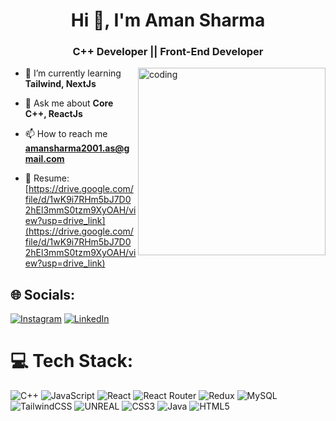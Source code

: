 <h1 align="center">Hi 👋, I'm Aman Sharma</h1>
<h3 align="center">C++ Developer || Front-End Developer</h3>

<img align="right" alt="coding" width="300" src="https://media0.giphy.com/media/4rZA5D22301iMgrUNd/giphy.gif?cid=ecf05e47v1sqhub40h3vl60mrdiltieatpbhq4uezzhprilw&ep=v1_gifs_related&rid=giphy.gif&ct=g" />

- 🌱 I’m currently learning **Tailwind, NextJs**

- 💬 Ask me about **Core C++, ReactJs**

- 📫 How to reach me **amansharma2001.as@gmail.com**

- 📄 Resume: [https://drive.google.com/file/d/1wK9i7RHm5bJ7D02hEl3mmS0tzm9XyOAH/view?usp=drive_link](https://drive.google.com/file/d/1wK9i7RHm5bJ7D02hEl3mmS0tzm9XyOAH/view?usp=drive_link)

## 🌐 Socials:
[![Instagram](https://img.shields.io/badge/Instagram-%23E4405F.svg?logo=Instagram&logoColor=white)](https://instagram.com/amansharma_aarav_) [![LinkedIn](https://img.shields.io/badge/LinkedIn-%230077B5.svg?logo=linkedin&logoColor=white)](https://linkedin.com/in/aman-sharma-29b635188) 

# 💻 Tech Stack:
![C++](https://img.shields.io/badge/c++-%2300599C.svg?style=plastic&logo=c%2B%2B&logoColor=white) ![JavaScript](https://img.shields.io/badge/javascript-%23323330.svg?style=plastic&logo=javascript&logoColor=%23F7DF1E) ![React](https://img.shields.io/badge/react-%2320232a.svg?style=plastic&logo=react&logoColor=%2361DAFB) ![React Router](https://img.shields.io/badge/React_Router-CA4245?style=plastic&logo=react-router&logoColor=white) ![Redux](https://img.shields.io/badge/redux-%23593d88.svg?style=plastic&logo=redux&logoColor=white) ![MySQL](https://img.shields.io/badge/mysql-%2300f.svg?style=plastic&logo=mysql&logoColor=white) ![TailwindCSS](https://img.shields.io/badge/tailwindcss-%2338B2AC.svg?style=plastic&logo=tailwind-css&logoColor=white) ![UNREAL](https://img.shields.io/badge/unreal-%2320232a.svg?style=plastic&logo=unreal-engine&logoColor=white) ![CSS3](https://img.shields.io/badge/css3-%231572B6.svg?style=plastic&logo=css3&logoColor=white) ![Java](https://img.shields.io/badge/java-%23ED8B00.svg?style=plastic&logo=java&logoColor=white) ![HTML5](https://img.shields.io/badge/html5-%23E34F26.svg?style=plastic&logo=html5&logoColor=white)

<!-- Proudly created with GPRM ( https://gprm.itsvg.in ) -->
